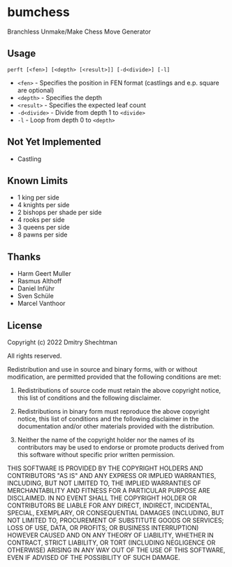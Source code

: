 ﻿# bumchess
Branchless Unmake/Make Chess Move Generator

## Usage
`perft [<fen>] [<depth> [<result>]] [-d<divide>] [-l]`

- `<fen>`      - Specifies the position in FEN format (castlings and e.p. square are optional)
- `<depth>`    - Specifies the depth
- `<result>`   - Specifies the expected leaf count
- `-d<divide>` - Divide from depth 1 to `<divide>`
- `-l`         - Loop from depth 0 to `<depth>`

## Not Yet Implemented
* Castling

## Known Limits
* 1 king per side
* 4 knights per side
* 2 bishops per shade per side
* 4 rooks per side
* 3 queens per side
* 8 pawns per side

## Thanks
* Harm Geert Muller
* Rasmus Althoff
* Daniel Inführ
* Sven Schüle
* Marcel Vanthoor

## License
Copyright (c) 2022 Dmitry Shechtman

All rights reserved.

Redistribution and use in source and binary forms, with or without
modification, are permitted provided that the following conditions are met:

1. Redistributions of source code must retain the above copyright notice, this
   list of conditions and the following disclaimer.

2. Redistributions in binary form must reproduce the above copyright notice,
   this list of conditions and the following disclaimer in the documentation
   and/or other materials provided with the distribution.

3. Neither the name of the copyright holder nor the names of its
   contributors may be used to endorse or promote products derived from
   this software without specific prior written permission.

THIS SOFTWARE IS PROVIDED BY THE COPYRIGHT HOLDERS AND CONTRIBUTORS "AS IS"
AND ANY EXPRESS OR IMPLIED WARRANTIES, INCLUDING, BUT NOT LIMITED TO, THE
IMPLIED WARRANTIES OF MERCHANTABILITY AND FITNESS FOR A PARTICULAR PURPOSE ARE
DISCLAIMED. IN NO EVENT SHALL THE COPYRIGHT HOLDER OR CONTRIBUTORS BE LIABLE
FOR ANY DIRECT, INDIRECT, INCIDENTAL, SPECIAL, EXEMPLARY, OR CONSEQUENTIAL
DAMAGES (INCLUDING, BUT NOT LIMITED TO, PROCUREMENT OF SUBSTITUTE GOODS OR
SERVICES; LOSS OF USE, DATA, OR PROFITS; OR BUSINESS INTERRUPTION) HOWEVER
CAUSED AND ON ANY THEORY OF LIABILITY, WHETHER IN CONTRACT, STRICT LIABILITY,
OR TORT (INCLUDING NEGLIGENCE OR OTHERWISE) ARISING IN ANY WAY OUT OF THE USE
OF THIS SOFTWARE, EVEN IF ADVISED OF THE POSSIBILITY OF SUCH DAMAGE.
